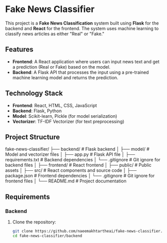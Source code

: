 # Fake News Classifier

This project is a **Fake News Classification** system built using **Flask** for the backend and **React** for the frontend. The system uses machine learning to classify news articles as either "Real" or "Fake."

## Features

- **Frontend**: A React application where users can input news text and get a prediction (Real or Fake) based on the model.
- **Backend**: A Flask API that processes the input using a pre-trained machine learning model and returns the prediction.

## Technology Stack

- **Frontend**: React, HTML, CSS, JavaScript
- **Backend**: Flask, Python
- **Model**: Scikit-learn, Pickle (for model serialization)
- **Vectorizer**: TF-IDF Vectorizer (for text preprocessing)

## Project Structure

fake-news-classifier/ ├── backend/ # Flask backend │ ├── model/ # Model and vectorizer files │ ├── app.py # Flask API file │ ├── requirements.txt # Backend dependencies │ └── .gitignore # Git ignore for backend files │ ├── frontend/ # React frontend │ ├── public/ # Public assets │ ├── src/ # React components and source code │ ├── package.json # Frontend dependencies │ └── .gitignore # Git ignore for frontend files │ └── README.md # Project documentation



## Requirements

### Backend

1. Clone the repository:
   ```bash
   git clone https://github.com/naeemakhtartheai/fake-news-classifier.git
   cd fake-news-classifier/backend

